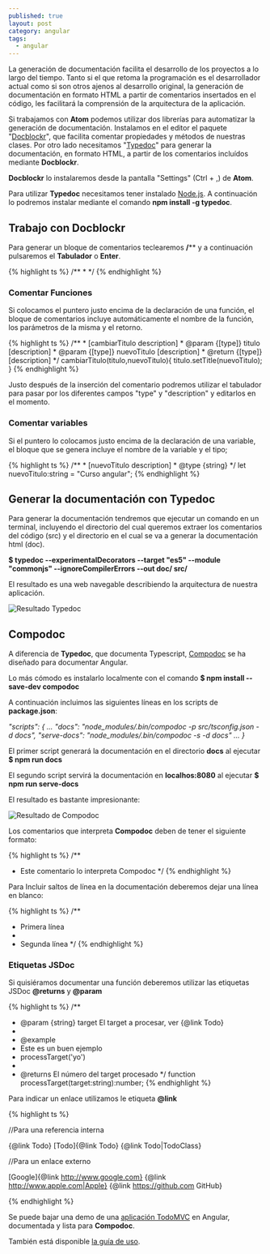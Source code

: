 ```yaml
---
published: true
layout: post
category: angular
tags:
  - angular
---
```

La generación de documentación facilita el desarrollo de los proyectos a lo largo del tiempo. Tanto si el que retoma la programación es el desarrollador actual como si son otros ajenos al desarrollo original, la generación de documentación en formato HTML a partir de comentarios insertados en el código, les facilitará la comprensión de la arquitectura de la aplicación.


Si trabajamos con **Atom** podemos utilizar dos librerías para automatizar la generación de documentación. Instalamos en el editor el paquete "[Docblockr](https://atom.io/packages/docblockr)", que facilita comentar propiedades y métodos de nuestras clases. Por otro lado necesitamos "[Typedoc](http://typedoc.org/)" para generar la documentación, en formato HTML, a partir de los comentarios incluídos mediante **Docblockr**.

**Docblockr** lo instalaremos desde la pantalla "Settings" (Ctrl + ,) de **Atom**.

Para utilizar **Typedoc** necesitamos tener instalado [Node.js](https://nodejs.org "Node.js"). A continuación lo podremos instalar mediante el comando **npm install -g typedoc**.

## Trabajo con Docblockr

Para generar un bloque de comentarios teclearemos **/**** y a continuación pulsaremos el **Tabulador** o **Enter**. 

{% highlight ts %}
/**
 * 
 */
{% endhighlight %}

### Comentar Funciones
Si colocamos el puntero justo encima de la declaración de una función, el bloque de comentarios incluye automáticamente el nombre de la función, los parámetros de la misma y el retorno.

{% highlight ts %}
/**
     * [cambiarTitulo description]
     * @param  {[type]} titulo      [description]
     * @param  {[type]} nuevoTitulo [description]
     * @return {[type]}             [description]
     */
    cambiarTitulo(titulo,nuevoTitulo){
      titulo.setTitle(nuevoTitulo);
    }
{% endhighlight %}

Justo después de la inserción del comentario podremos utilizar el tabulador para pasar por los diferentes campos "type" y "description" y editarlos en el momento.

### Comentar variables

Si el puntero lo colocamos justo encima de la declaración de una variable, el bloque que se genera incluye el nombre de la variable y el tipo;

{% highlight ts %}
/**
       * [nuevoTitulo description]
       * @type {string}
       */
      let nuevoTitulo:string = "Curso angular";
{% endhighlight %}

## Generar la documentación con Typedoc

Para generar la documentación tendremos que ejecutar un comando en un terminal, incluyendo el directorio del cual queremos extraer los comentarios del código (src) y el directorio en el cual se va a generar la documentación html (doc).

**$ typedoc --experimentalDecorators --target "es5" --module "commonjs" --ignoreCompilerErrors  --out doc/ src/**

El resultado es una web navegable describiendo la arquitectura de nuestra aplicación.

![Resultado Typedoc]({{site.baseurl}}/images/typedoc.gif)


## Compodoc

A diferencia de **Typedoc**, que documenta Typescript, [Compodoc](https://github.com/compodoc/compodoc) se ha diseñado para documentar Angular.

Lo más cómodo es instalarlo localmente con el comando **$ npm install --save-dev compodoc**

A continuación incluimos las siguientes líneas en los scripts de **package.json**:

_"scripts": {
...
"docs": "node_modules/.bin/compodoc -p src/tsconfig.json -d docs",
    "serve-docs": "node_modules/.bin/compodoc -s -d docs"
    ...
  }_
  
El primer script generará la documentación en el directorio **docs** al ejecutar **$ npm run docs**

El segundo script servirá la documentación en **localhos:8080** al ejecutar **$ npm run serve-docs**

El resultado es bastante impresionante:

![Resultado de Compodoc]({{site.baseurl}}/images/compodoc.gif)

Los comentarios que interpreta **Compodoc** deben de tener el siguiente formato:

{% highlight ts %}
/**
 * Este comentario lo interpreta Compodoc
 */
{% endhighlight %}

Para Incluir saltos de línea en la  documentación deberemos dejar una línea en blanco:

{% highlight ts %}
/**
 * Primera línea
 *
 * Segunda línea
 */
{% endhighlight %}

### Etiquetas JSDoc

Si quisiéramos documentar una función deberemos utilizar las etiquetas JSDoc **@returns** y **@param <param name>**

{% highlight ts %}
/**
 * @param {string} target  El target a procesar, ver {@link Todo}
 *
 * @example
 * Este es un buen ejemplo
 * processTarget('yo')
 *
 * @returns      El número del target procesado
 */
function processTarget(target:string):number;
{% endhighlight %}

Para indicar un enlace utilizamos le etiqueta **@link**

{% highlight ts %}

//Para una referencia interna

{@link Todo}
[Todo]{@link Todo}
{@link Todo|TodoClass}

//Para un enlace externo

[Google]{@link http://www.google.com}
{@link http://www.apple.com|Apple}
{@link https://github.com GitHub}

{% endhighlight %}

Se puede bajar una demo de una [aplicación TodoMVC](https://github.com/compodoc/compodoc-demo-todomvc-angular) en Angular, documentada y lista para **Compodoc**.

También está disponible [la guía de uso](https://compodoc.github.io/website/guides/getting-started.html "Guía de uso de Compodoc").
